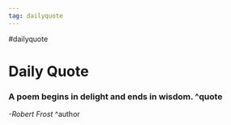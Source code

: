 ```yaml
---
tag: dailyquote
---
```


#dailyquote

# Daily Quote

### A poem begins in delight and ends in wisdom. ^quote
*-Robert Frost* ^author

